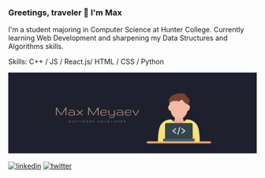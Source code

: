 ### Greetings, traveler 👋 I'm Max
I'm a student majoring in Computer Science at Hunter College. Currently learning Web Development and sharpening my Data Structures and Algorithms skills.

Skills: C++ / JS / React.js/ HTML / CSS / Python

![Development](https://github.com/maxmeyaev/maxmeyaev/blob/main/banner1.png)

[<img src='https://cdn.jsdelivr.net/npm/simple-icons@3.0.1/icons/linkedin.svg' alt='linkedin' height='40'>](https://www.linkedin.com/in/maxmeyaev/)  [<img src='https://cdn.jsdelivr.net/npm/simple-icons@3.0.1/icons/twitter.svg' alt='twitter' height='40'>](https://twitter.com/maxnonchalant)  


